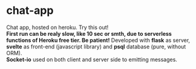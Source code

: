 # chat-app
Chat app, hosted on heroku. Try this out!  
**First run can be realy slow, like 10 sec or smth, due to serverless functions of Heroku free tier. Be patient!**
Developed with **flask** as server, **svelte** as front-end (javascript library) and **psql** database (pure, without ORM).  
**Socket-io** used on both client and server side to emitting messages.  
